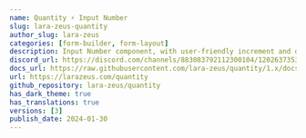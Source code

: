 ```yaml
---
name: Quantity ⚡️ Input Number
slug: lara-zeus-quantity
author_slug: lara-zeus
categories: [form-builder, form-layout]
description: Input Number component, with user-friendly increment and decrement controls.
discord_url: https://discord.com/channels/883083792112300104/1202637353706065990
docs_url: https://raw.githubusercontent.com/lara-zeus/quantity/1.x/docs/filament.md
url: https://larazeus.com/quantity
github_repository: lara-zeus/quantity
has_dark_theme: true
has_translations: true
versions: [3]
publish_date: 2024-01-30
---
```

